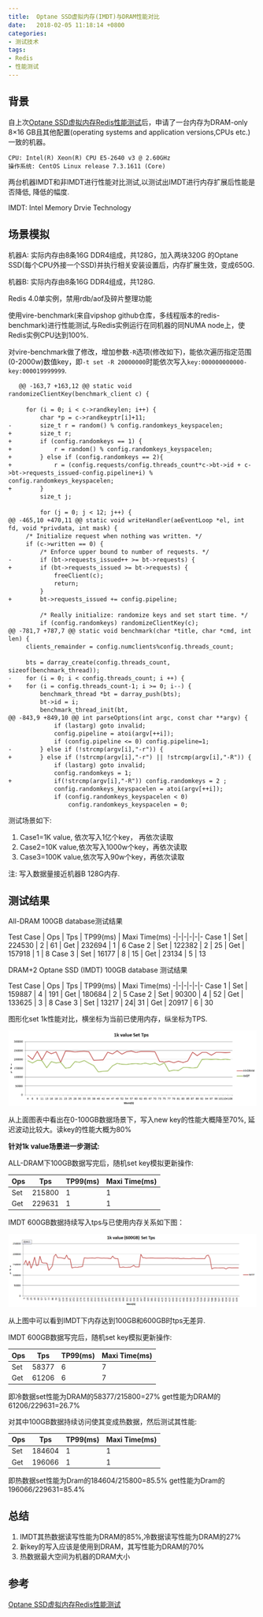 ```yaml
---
title:  Optane SSD虚拟内存(IMDT)与DRAM性能对比
date:   2018-02-05 11:18:14 +0800
categories: 
- 测试技术
tags: 
- Redis
- 性能测试 
---
```


背景
----------

自上次[Optane SSD虚拟内存Redis性能测试](https://githubmota.github.io/2017/12/27/Optane-SSD-Memory-Benchmark/)后，申请了一台内存为DRAM-only 8×16 GB且其他配置(operating systems and application versions,CPUs etc.)一致的机器。

    CPU: Intel(R) Xeon(R) CPU E5-2640 v3 @ 2.60GHz
    操作系统: CentOS Linux release 7.3.1611 (Core)

两台机器IMDT和非IMDT进行性能对比测试,以测试出IMDT进行内存扩展后性能是否降低, 降低的幅度.

IMDT: Intel Memory Drvie Technology

场景模拟
----------
机器A: 实际内存由8条16G DDR4组成，共128G，加入两块320G 的Optane SSD(每个CPU外接一个SSD)并执行相关安装设置后，内存扩展生效，变成650G.

机器B: 实际内存由8条16G DDR4组成，共128G.

Redis 4.0单实例，禁用rdb/aof及碎片整理功能

使用vire-benchmark(来自vipshop github仓库，多线程版本的redis-benchmark)进行性能测试,与Redis实例运行在同机器的同NUMA node上，使Redis实例CPU达到100%.

对vire-benchmark做了修改，增加参数`-R`选项(修改如下)，能依次遍历指定范围(0-2000w)数值key，即`-t set -R 20000000`时能依次写入`key:000000000000-key:000019999999`.

       @@ -163,7 +163,12 @@ static void randomizeClientKey(benchmark_client c) {
     
         for (i = 0; i < c->randkeylen; i++) {
             char *p = c->randkeyptr[i]+11;
    -        size_t r = random() % config.randomkeys_keyspacelen;
    +        size_t r;
    +        if (config.randomkeys == 1) {
    +            r = random() % config.randomkeys_keyspacelen;
    +        } else if (config.randomkeys == 2){
    +            r = (config.requests/config.threads_count*c->bt->id + c->bt->requests_issued-config.pipeline+i) % config.randomkeys_keyspacelen;
    +        }
             size_t j;
     
             for (j = 0; j < 12; j++) {
    @@ -465,10 +470,11 @@ static void writeHandler(aeEventLoop *el, int fd, void *privdata, int mask) {
         /* Initialize request when nothing was written. */
         if (c->written == 0) {
             /* Enforce upper bound to number of requests. */
    -        if (bt->requests_issued++ >= bt->requests) {
    +        if (bt->requests_issued >= bt->requests) {
                 freeClient(c);
                 return;
             }
    +        bt->requests_issued += config.pipeline;
     
             /* Really initialize: randomize keys and set start time. */
             if (config.randomkeys) randomizeClientKey(c);
    @@ -781,7 +787,7 @@ static void benchmark(char *title, char *cmd, int len) {
         clients_remainder = config.numclients%config.threads_count;
     
         bts = darray_create(config.threads_count, sizeof(benchmark_thread));
    -    for (i = 0; i < config.threads_count; i ++) {
    +    for (i = config.threads_count-1; i >= 0; i--) {
             benchmark_thread *bt = darray_push(bts);
             bt->id = i;
             benchmark_thread_init(bt,
    @@ -843,9 +849,10 @@ int parseOptions(int argc, const char **argv) {
                 if (lastarg) goto invalid;
                 config.pipeline = atoi(argv[++i]);
                 if (config.pipeline <= 0) config.pipeline=1;
    -        } else if (!strcmp(argv[i],"-r")) {
    +        } else if (!strcmp(argv[i],"-r") || !strcmp(argv[i],"-R")) {
                 if (lastarg) goto invalid;
                 config.randomkeys = 1;
    +            if(!strcmp(argv[i],"-R")) config.randomkeys = 2 ;
                 config.randomkeys_keyspacelen = atoi(argv[++i]);
                 if (config.randomkeys_keyspacelen < 0)
                     config.randomkeys_keyspacelen = 0;
 
测试场景如下:

1. Case1=1K value, 依次写入1亿个key， 再依次读取
2. Case2=10K value,依次写入1000w个key，再依次读取
3. Case3=100K value,依次写入90w个key，再依次读取

注: 写入数据量接近机器B 128G内存.

测试结果
----------

All-DRAM 100GB database测试结果

Test Case | Ops | Tps | TP99(ms) | Maxi Time(ms)
-|-|-|-|-|-
Case 1 | Set | 224530 | 2 | 61
       | Get | 232694 | 1 | 6
Case 2 | Set | 122382 | 2 | 25
       | Get | 157918 | 1 | 8
Case 3 | Set | 16177  | 8 | 15
       | Get | 23134  | 5 | 13

DRAM+2 Optane SSD (IMDT) 100GB database 测试结果

Test Case | Ops | Tps | TP99(ms) | Maxi Time(ms)
-|-|-|-|-|-
Case 1 | Set | 159887 | 4 | 191
       | Get | 180684 | 2 | 5
Case 2 | Set | 90300  | 4 | 52
       | Get | 133625 | 3 | 8
Case 3 | Set | 13217  | 24| 31
       | Get | 20917  | 6 | 30

图形化set 1k性能对比，横坐标为当前已使用内存，纵坐标为TPS.

![1k value 100G Set Tps](/images/2018-02-05-Optane-SSD-Memory-Benchmark-2/1k_value_100G_Set_Tps.png)

从上面图表中看出在0-100GB数据场景下，写入new key的性能大概降至70%, 延迟波动比较大。读key的性能大概为80%

**针对1k value场景进一步测试:**

ALL-DRAM下100GB数据写完后，随机set key模拟更新操作:

Ops | Tps | TP99(ms) | Maxi Time(ms)
-|-|-|-
Set | 215800 | 1 | 1
Get | 229631 | 1 | 1

IMDT 600GB数据持续写入tps与已使用内存关系如下图：

![1k value 600G Set Tps](/images/2018-02-05-Optane-SSD-Memory-Benchmark-2/1k_value_600G_Set_Tps.png)

从上图中可以看到IMDT下内存达到100GB和600GB时tps无差异.

IMDT 600GB数据写完后，随机set key模拟更新操作:

Ops | Tps | TP99(ms) | Maxi Time(ms)
-|-|-|-
Set | 58377 | 6 | 7
Get | 61206 | 6 | 7

即冷数据set性能为DRAM的58377/215800=27%
get性能为DRAM的61206/229631=26.7%

对其中100GB数据持续访问使其变成热数据，然后测试其性能:

Ops | Tps | TP99(ms) | Maxi Time(ms)
-|-|-|-
Set | 184604 | 1 | 1
Get | 196066 | 1 | 1

即热数据set性能为Dram的184604/215800=85.5%
get性能为Dram的196066/229631=85.4%

总结
----------
1. IMDT其热数据读写性能为DRAM的85%,冷数据读写性能为DRAM的27%
2. 新key的写入应该是使用到DRAM，其写性能为DRAM的70%
3. 热数据最大空间为机器的DRAM大小

参考
----------

[Optane SSD虚拟内存Redis性能测试](https://githubmota.github.io/2017/12/27/Optane-SSD-Memory-Benchmark/)
